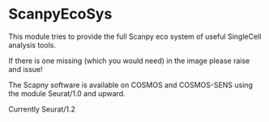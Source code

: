 # ScanpyEcoSys


This module tries to provide the full Scanpy eco system of useful SingleCell analysis tools.

If there is one missing (which you would need) in the image please raise and issue!

The Scapny software is available on COSMOS and COSMOS-SENS using the module Seurat/1.0 and upward.

Currently Seurat/1.2

